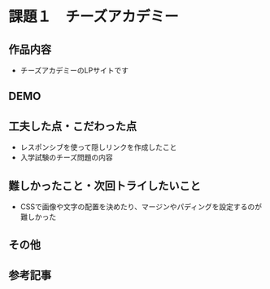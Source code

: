 # 課題１　チーズアカデミー

## 作品内容
- チーズアカデミーのLPサイトです

## DEMO

## 工夫した点・こだわった点
- レスポンシブを使って隠しリンクを作成したこと
- 入学試験のチーズ問題の内容

## 難しかったこと・次回トライしたいこと
- CSSで画像や文字の配置を決めたり、マージンやパディングを設定するのが難しかった

## その他

## 参考記事